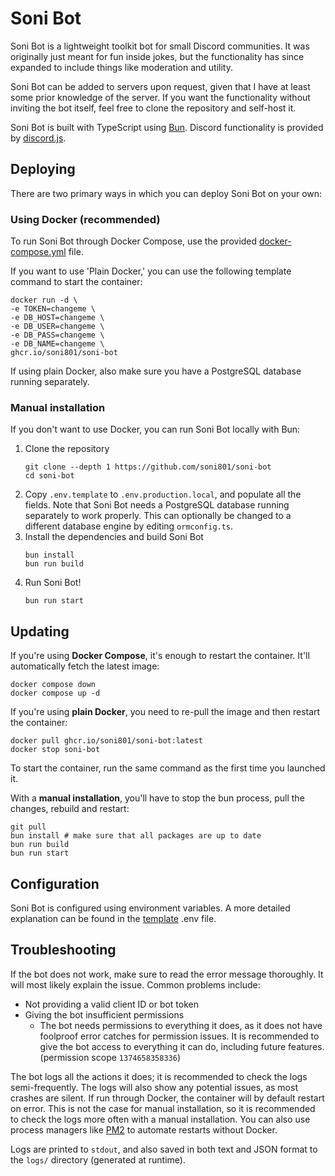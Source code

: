 # Soni Bot

Soni Bot is a lightweight toolkit bot for small Discord communities. It was originally just meant for fun inside jokes,
but the functionality has since expanded to include things like moderation and utility.

Soni Bot can be added to servers upon request, given that I have at least some prior knowledge of the server. If you
want the functionality without inviting the bot itself, feel free to clone the repository and self-host it.

Soni Bot is built with TypeScript using [Bun](https://bun.sh/).
Discord functionality is provided by [discord.js](https://discord.js.org/).

## Deploying

There are two primary ways in which you can deploy Soni Bot on your own:

### Using Docker (recommended)

To run Soni Bot through Docker Compose, use the provided [docker-compose.yml](docker-compose.yml) file.

If you want to use 'Plain Docker,' you can use the following template command to start the container:

```shell
docker run -d \
-e TOKEN=changeme \
-e DB_HOST=changeme \
-e DB_USER=changeme \
-e DB_PASS=changeme \
-e DB_NAME=changeme \
ghcr.io/soni801/soni-bot
```

If using plain Docker, also make sure you have a PostgreSQL database running separately.

### Manual installation

If you don't want to use Docker, you can run Soni Bot locally with Bun:

1. Clone the repository
   ```shell
   git clone --depth 1 https://github.com/soni801/soni-bot
   cd soni-bot
   ```
2. Copy `.env.template` to `.env.production.local`, and populate all the fields.
   Note that Soni Bot needs a PostgreSQL database running separately to work properly.
   This can optionally be changed to a different database engine by editing `ormconfig.ts`.
3. Install the dependencies and build Soni Bot
   ```shell
   bun install
   bun run build
   ```
4. Run Soni Bot!
   ```shell
   bun run start
   ```

## Updating

If you're using **Docker Compose**, it's enough to restart the container. It'll automatically fetch the latest image:

```shell
docker compose down
docker compose up -d
```

If you're using **plain Docker**, you need to re-pull the image and then restart the container:

```shell
docker pull ghcr.io/soni801/soni-bot:latest
docker stop soni-bot
```

To start the container, run the same command as the first time you launched it.

With a **manual installation**, you'll have to stop the bun process, pull the changes, rebuild and restart:
```shell
git pull
bun install # make sure that all packages are up to date
bun run build
bun run start
```

## Configuration

Soni Bot is configured using environment variables.
A more detailed explanation can be found in the [template](.env.template) .env file.

## Troubleshooting

If the bot does not work, make sure to read the error message thoroughly. It will most likely explain the issue. Common
problems include:

- Not providing a valid client ID or bot token
- Giving the bot insufficient permissions
    - The bot needs permissions to everything it does, as it does not have foolproof error catches for permission
      issues. It is recommended to give the bot access to everything it can do, including future features. (permission
      scope `1374658358336`)

The bot logs all the actions it does; it is recommended to check the logs semi-frequently. The logs will also show any
potential issues, as most crashes are silent. If run through Docker, the container will by default restart on error.
This is not the case for manual installation, so it is recommended to check the logs more often with a manual
installation. You can also use process managers like [PM2](https://pm2.keymetrics.io/) to automate restarts without
Docker.

Logs are printed to `stdout`,
and also saved in both text and JSON format to the `logs/` directory (generated at runtime).
